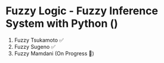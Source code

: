 # Fuzzy Logic - Fuzzy Inference System with Python ()
1. Fuzzy Tsukamoto ✅
2. Fuzzy Sugeno ✅
3. Fuzzy Mamdani (On Progress 🚀)
